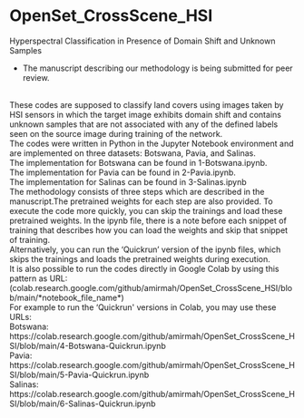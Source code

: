 # OpenSet_CrossScene_HSI
Hyperspectral Classification in Presence of Domain Shift and Unknown Samples
* The manuscript describing our methodology is being submitted for peer review.
<br>
These codes are supposed to classify land covers using images taken by HSI sensors in which the target image exhibits domain shift and contains unknown samples that are not associated with any of the defined labels seen on the source image during training of the network.
<br>
The codes were written in Python in the Jupyter Notebook environment and are implemented on three datasets: Botswana, Pavia, and Salinas.
<br>
The implementation for Botswana can be found in 1-Botswana.ipynb.
<br>
 The implementation for Pavia can be found in 2-Pavia.ipynb.
<br>
 The implementation for Salinas can be found in 3-Salinas.ipynb
<br>
The methodology consists of three steps which are described in the manuscript.The pretrained weights for each step are also provided. To execute the code more quickly, you can skip the trainings and load these pretrained weights. In the ipynb file, there is a note before each snippet of training that describes how you can load the weights and skip that snippet of training.
<br>
Alternatively, you can run the ‘Quickrun’ version of the ipynb files, which skips the trainings and loads the pretrained weights during execution.
<br>
It is also possible to run the codes directly in Google Colab by using this pattern as URL:
<br>
(colab.research.google.com/github/amirmah/OpenSet_CrossScene_HSI/blob/main/*notebook_file_name*)
<br>
For example to run the ‘Quickrun' versions in Colab, you may use these URLs:
<br>
Botswana:
<br>
https://colab.research.google.com/github/amirmah/OpenSet_CrossScene_HSI/blob/main/4-Botswana-Quickrun.ipynb
<br>
Pavia:
<br>
https://colab.research.google.com/github/amirmah/OpenSet_CrossScene_HSI/blob/main/5-Pavia-Quickrun.ipynb
<br>
Salinas:
<br>
https://colab.research.google.com/github/amirmah/OpenSet_CrossScene_HSI/blob/main/6-Salinas-Quickrun.ipynb


